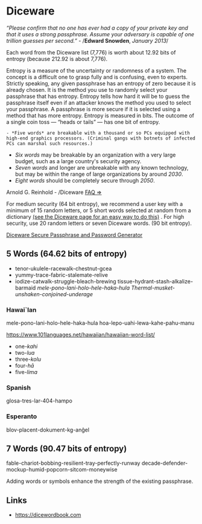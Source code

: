 # Diceware

*“Please confirm that no one has ever had a copy of your private key and that it uses a strong passphrase. Assume your adversary is capable of one trillion guesses per second.”* - /**Edward Snowden**, *January 2013*/

Each word from the Diceware list (7,776) is worth about 12.92 bits of entropy (because 212.92 is about 7,776).

Entropy is a measure of the uncertainty or randomness of a system. The concept is a difficult one to grasp fully and is confusing, even to experts. Strictly speaking, any given passphrase has an entropy of zero because it is already chosen. It is the method you use to randomly select your passphrase that has entropy. Entropy tells how hard it will be to guess the passphrase itself even if an attacker knows the method you used to select your passphrase. A passphrase is more secure if it is selected using a method that has more entropy.
Entropy is measured in bits. The outcome of a single coin toss — “heads or tails” — has one bit of entropy.

	- *Five words* are breakable with a thousand or so PCs equipped with high-end graphics processors. (Criminal gangs with botnets of infected PCs can marshal such resources.)
- 	*Six words* may be breakable by an organization with a very large budget, such as a large country's security agency. 
- 	*Seven words* and longer are unbreakable with any known technology, but may be within the range of large organizations by around *2030*. 
- 	*Eight words* should be completely secure through *2050*.

Arnold G. Reinhold - /Diceware   [FAQ &rArr;](http://world.std.com/~reinhold/dicewarefaq.html#entropy)

For medium security (64 bit entropy), we recommend a user key with a minimum of 15 random letters, or 5 short words selected at random from a dictionary  [(see the Diceware page for an easy way to do this)](http://www.diceware.com/) . For high security, use 20 random letters or seven Diceware words. (90 bit entropy).

[Diceware Secure Passphrase and Password Generator](https://www.rempe.us/diceware/#eff)

## 5 Words (64.62 bits of entropy)
- tenor-ukulele-racewalk-chestnut-gcea
- yummy-trace-fabric-stalemate-relive
- iodize-catwalk-struggle-bleach-brewing
tissue-hydrant-stash-alkalize-barmaid
*mele-pono-lani-holo-hele-haka-hula*
*Thermal-musket-unshaken-conjoined-underage*

### Hawai\`Ian
mele-pono-lani-holo-hele-haka-hula
hoa-lepo-uahi-lewa-kahe-pahu-manu

https://www.101languages.net/hawaiian/hawaiian-word-list/

- one-*kahi*
- two-*lua*
- three-*kolu*
- four-*hā*
- five-*lima*


### Spanish
glosa-tres-lar-404-hampo

### Esperanto
blov-placent-dokument-kg-anĝel

## 7 Words (90.47 bits of entropy)
fable-chariot-bobbing-resilient-tray-perfectly-runway
decade-defender-mockup-humid-popcorn-sitcom-moneywise

Adding words or symbols enhance the strength of the existing passphrase.

## Links

* https://dicewordbook.com

